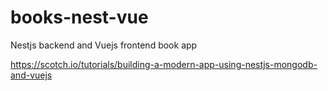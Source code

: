 # books-nest-vue
Nestjs backend and Vuejs frontend book app

https://scotch.io/tutorials/building-a-modern-app-using-nestjs-mongodb-and-vuejs
